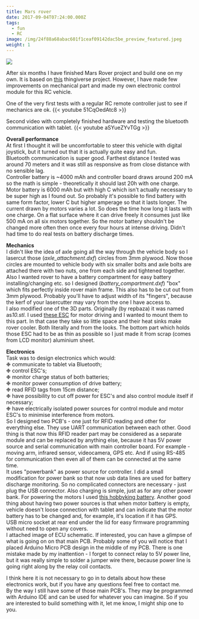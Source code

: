 ```yaml
---
title: Mars rover
date: 2017-09-04T07:24:00.000Z
tags:
  - fun
  - RC
image: /img/24f88a68abac601f1ceaf09142dac5be_preview_featured.jpeg
weight: 1
---
```

![](/img/24f88a68abac601f1ceaf09142dac5be_preview_featured.jpeg)

After six months I have finished Mars Rover project and build one on my own. It is based on [this](https://www.thingiverse.com/thing:1318414) thingiverse project. However, I have made few improvements on mechanical part and made my own electronic control module for this RC vehicle.

<!--more-->

One of the very first tests with a regular RC remote controller just to see if mechanics are ok. {{< youtube 51CqOedAtc8 >}}

Second video with completely finished hardware and testing the bluetooth communication with tablet. {{< youtube aSYueZYvTGg >}}

**Overall performance**\
At first I thought it will be uncomfortable to steer this vehicle with digital joystick, but it turned out that it is actually quite easy and fun.\
Bluetooth communication is super good. Farthest distance I tested was around 70 meters and it was still as responsive as from close distance with no sensible lag.\
Controller battery is ~4000 mAh and controller board draws around 200 mA so the math is simple - theoretically it should last 20h with one charge. Motor battery is 6000 mAh but with high C which isn't actually necessary to be super high as I found out. So probably it's possible to find battery with same form factor, lower C but higher amperage so that it lasts longer. The current drawn by motors varies a lot. So does the time how long it lasts with one charge. On a flat surface where it can drive freely it consumes just like 500 mA on all six motors together. So the motor battery shouldn't be changed more often then once every four hours at intense driving. Didn't had time to do real tests on battery discharge times.

**Mechanics**\
I didn't like the idea of axle going all the way through the vehicle body so I lasercut those (*axle_attachment.dxf*) circles from 3mm plywood. Now those circles are mounted to vehicle body with six smaller bolts and axle bolts are attached there with two nuts, one from each side and tightened together.\
Also I wanted rover to have a battery compartment for easy battery installing/changing etc. so I designed (*battery_compartment.dxf*) "box" which fits perfectly inside rover main frame. This also has to be cut out from 3mm plywood. Probably you'll have to adjust width of its "fingers", because the kerf of your lasercutter may vary from the one I have access to.\
I also modified one of the 3D parts. Originally (by repbaza) it was named as*10.stl*. I used [these ESC](http://www.ebay.com/itm/192008888983) for motor driving and I wanted to mount them to this part. In that case they take so little space and their heat sinks make rover cooler. Both literally and from the looks. The bottom part which holds those ESC had to be as thin as possible so I just made it from scrap (comes from LCD monitor) aluminium sheet.

**Electronics**\
Task was to design electronics which would:\
❉ communicate to tablet via Bluetooth;\
❉ control ESC's;\
❉ monitor charge status of both batteries;\
❉ monitor power consumption of drive battery;\
❉ read RFID tags from 15cm distance;\
❉ have possibility to cut off power for ESC's and also control module itself if necessary;\
❉ have electrically isolated power sources for control module and motor ESC's to minimise interference from motors.\
So I designed two PCB's - one just for RFID reading and other for everything else. They use UART communication between each other. Good thing is that now this RFID reader part may be considered as a separate module and can be replaced by anything else, because it has 5V power source and serial communication with main controller board. For example - moving arm, infrared sensor, videocamera, GPS etc. And if using RS-485 for communication then even all of them can be connected at the same time.\
It uses "powerbank" as power source for controller. I did a small modification for power bank so that now usb data lines are used for battery discharge monitoring. So no complicated connectors are necessary - just plug the USB connector. Also charging is simple, just as for any other power bank. For powering the motors I used [this hobbyking battery](https://hobbyking.com/en_us/turnigy-nano-tech-ultimate-6000mah-2s2p-90c-hardcase-lipo-pack-roar-brca-approved.html?___store=en_us). Another good thing about having two power sources is that when motor battery is empty, vehicle doesn't loose connection with tablet and can indicate that the motor battery has to be changed and, for example, it's location if it has GPS.\
USB micro socket at rear end under the lid for easy firmware programming without need to open any covers.\
I attached image of ECU schematic. If interested, you can have a glimpse of what is going on on that main PCB. Probably some of you will notice that I placed Arduino Micro PCB design in the middle of my PCB. There is one mistake made by my inattention - I forget to connect relay to 5V power line, but it was really simple to solder a jumper wire there, because power line is going right along by the relay coil contacts.

I think here it is not necessary to go in to details about how these electronics work, but if you have any questions feel free to contact me.\
By the way I still have some of those main PCB's. They may be programmed with Arduino IDE and can be used for whatever you can imagine. So if you are interested to build something with it, let me know, I might ship one to you.